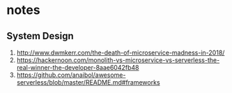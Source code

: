# notes

## System Design
1. http://www.dwmkerr.com/the-death-of-microservice-madness-in-2018/
2. https://hackernoon.com/monolith-vs-microservice-vs-serverless-the-real-winner-the-developer-8aae6042fb48
3. https://github.com/anaibol/awesome-serverless/blob/master/README.md#frameworks
